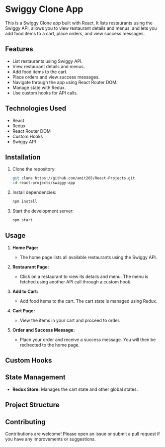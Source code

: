 # Swiggy Clone App

This is a Swiggy Clone app built with React. It lists restaurants using the Swiggy API, allows you to view restaurant details and menus, and lets you add food items to a cart, place orders, and view success messages.

## Features

- List restaurants using Swiggy API.
- View restaurant details and menus.
- Add food items to the cart.
- Place orders and view success messages.
- Navigate through the app using React Router DOM.
- Manage state with Redux.
- Use custom hooks for API calls.

## Technologies Used

- React
- Redux
- React Router DOM
- Custom Hooks
- Swiggy API

## Installation

1. Clone the repository:
   ```sh
   git clone https://github.com/amit265/React-Projects.git
   cd react-projects/swiggy-app
   ```

2. Install dependencies:
   ```sh
   npm install
   ```

3. Start the development server:
   ```sh
   npm start
   ```

## Usage

1. **Home Page:**
   - The home page lists all available restaurants using the Swiggy API.

2. **Restaurant Page:**
   - Click on a restaurant to view its details and menu. The menu is fetched using another API call through a custom hook.

3. **Add to Cart:**
   - Add food items to the cart. The cart state is managed using Redux.

4. **Cart Page:**
   - View the items in your cart and proceed to order.

5. **Order and Success Message:**
   - Place your order and receive a success message. You will then be redirected to the home page.

## Custom Hooks

## State Management

- **Redux Store:** Manages the cart state and other global states.

## Project Structure

## Contributing

Contributions are welcome! Please open an issue or submit a pull request if you have any improvements or suggestions.
